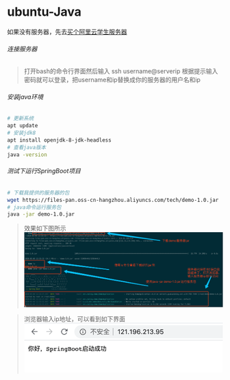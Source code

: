 # ubuntu-Java

如果没有服务器，先去[买个阿里云学生服务器](服务器购买.md)

###### 连接服务器
> 打开bash的命令行界面然后输入 ssh username@serverip
根据提示输入密码就可以登录，把username和ip替换成你的服务器的用户名和ip

###### 安装java环境

```bash
# 更新系统
apt update
# 安装jdk8
apt install openjdk-8-jdk-headless
# 查看java版本
java -version

```
###### 测试下运行SpringBoot项目
```bash
# 下载我提供的服务器的包
wget https://files-pan.oss-cn-hangzhou.aliyuncs.com/tech/demo-1.0.jar
# java命令运行服务包
java -jar demo-1.0.jar
```
> 效果如下图所示
![](java_test.jpg)

> 浏览器输入ip地址，可以看到如下界面
![](java_test_success.jpg)